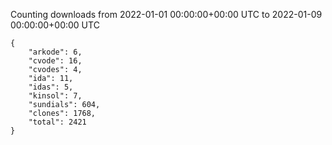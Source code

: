 
Counting downloads from 2022-01-01 00:00:00+00:00 UTC to 2022-01-09 00:00:00+00:00 UTC

```
{
    "arkode": 6,
    "cvode": 16,
    "cvodes": 4,
    "ida": 11,
    "idas": 5,
    "kinsol": 7,
    "sundials": 604,
    "clones": 1768,
    "total": 2421
}
```
